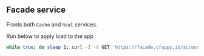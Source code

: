 ## Facade service

Fronts both `Cache` and `Real` services.

Run below to apply load to the app
```bash
while true; do sleep 1; curl -I -X GET 'https://facade.cfapps.io/accounts?cif=xyz2';done
```

